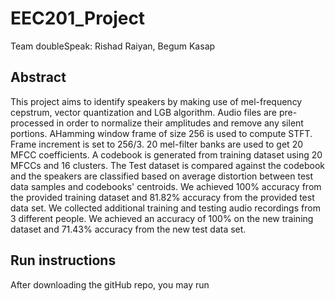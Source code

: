 # EEC201_Project

Team doubleSpeak: Rishad Raiyan, Begum Kasap

## Abstract

This project aims to identify speakers by making use of mel-frequency cepstrum, vector quantization and LGB algorithm. Audio files are pre-processed in order to normalize their amplitudes and remove any silent portions. AHamming window frame of size 256 is used to compute STFT. Frame increment is set to 256/3. 20 mel-filter banks are used to get 20 MFCC coefficients. A codebook is generated from training dataset using 20 MFCCs and 16 clusters. The Test dataset is compared against the codebook and the speakers are classified based on average distortion between test data samples and codebooks' centroids. We achieved 100% accuracy from the provided training dataset and 81.82% accuracy from the provided test data set. We collected additional training and testing audio recordings from 3 different people. We achieved an accuracy of 100% on the new training dataset and 71.43% accuracy from the new test data set. 

## Run instructions

After downloading the gitHub repo, you may run 
